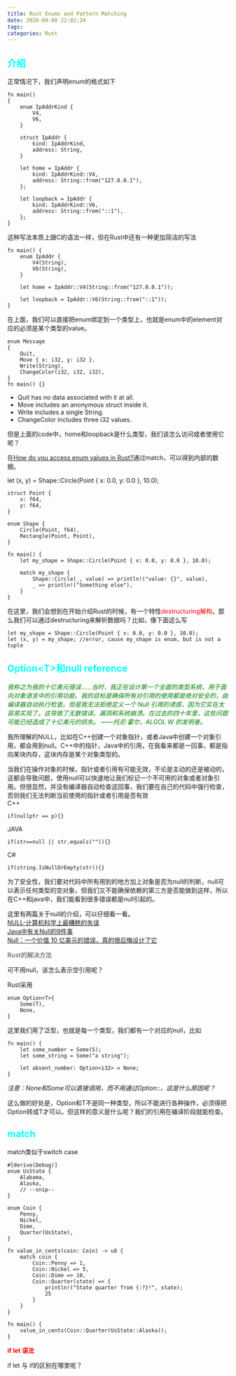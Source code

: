 ```yaml
---
title: Rust Enums and Pattern Matching
date: 2020-09-08 22:02:24
tags:
categories: Rust
---
```


## __<font color=0xFFFFFF>介绍</font>__
正常情况下，我们声明enum的格式如下
```
fn main() 
{
    enum IpAddrKind {
        V4,
        V6,
    }

    struct IpAddr {
        kind: IpAddrKind,
        address: String,
    }

    let home = IpAddr {
        kind: IpAddrKind::V4,
        address: String::from("127.0.0.1"),
    };

    let loopback = IpAddr {
        kind: IpAddrKind::V6,
        address: String::from("::1"),
    };
}
```
<!--more-->
这种写法本质上跟C的语法一样，但在Rust中还有一种更加简洁的写法
```
fn main() {
    enum IpAddr {
        V4(String),
        V6(String),
    }

    let home = IpAddr::V4(String::from("127.0.0.1"));

    let loopback = IpAddr::V6(String::from("::1"));
}
```
在上面，我们可以直接把enum绑定到一个类型上，也就是enum中的element对应的必须是某个类型的value。  

```
enum Message 
{
    Quit,
    Move { x: i32, y: i32 },
    Write(String),
    ChangeColor(i32, i32, i32),
}
fn main() {}

```
* Quit has no data associated with it at all.
* Move includes an anonymous struct inside it.
* Write includes a single String.
* ChangeColor includes three i32 values.


但是上面的code中，home和loopback是什么类型，我们该怎么访问或者使用它呢？  

在[How do you access enum values in Rust?](https://stackoverflow.com/questions/9109872/how-do-you-access-enum-values-in-rust)通过match，可以得到内部的数据。

let (x, y) = Shape::Circle(Point { x: 0.0, y: 0.0 }, 10.0);
```
struct Point {
    x: f64,
    y: f64,
}

enum Shape {
    Circle(Point, f64),
    Rectangle(Point, Point),
}

fn main() {
    let my_shape = Shape::Circle(Point { x: 0.0, y: 0.0 }, 10.0);

    match my_shape {
        Shape::Circle(_, value) => println!("value: {}", value),
        _ => println!("Something else"),
    }
}
```

在这里，我们会想到在开始介绍Rust的时候，有一个特性<font color=red>destructuring解构</font>，那么我们可以通过destructuring来解析数据吗？比如，像下面这么写
```
let my_shape = Shape::Circle(Point { x: 0.0, y: 0.0 }, 10.0);
let (x, y) = my_shape; //error, cause my_shape is enum, but is not a tuple
```

## __<font color=0xFFFFFF>Option\<T>和null reference</font>__  


_<font color=green>
我称之为我的十亿美元错误……当时，我正在设计第一个全面的类型系统，用于面向对象语言中的引用功能。我的目标是确保所有对引用的使用都是绝对安全的，由编译器自动执行检查。但是我无法拒绝定义一个 Null 引用的诱惑，因为它实在太容易实现了。这导致了无数错误、漏洞和系统崩溃。在过去的四十年里，这些问题可能已经造成了十亿美元的损失。 ——托尼·霍尔，ALGOL W 的发明者。</font>_


我所理解的NULL，比如在C++创建一个对象指针，或者Java中创建一个对象引用，都会用到null。C++中的指针，Java中的引用，在我看来都是一回事，都是指向某块内存，这块内存是某个对象类型的。  

当我们在操作对象的时候，指针或者引用有可能无效，不论是主动的还是被动的，这都会导致问题，使用null可以快速地让我们标记一个不可用的对象或者对象引用。但很显然，并没有编译器自动检查这回事，我们要在自己的代码中强行检查，否则我们无法判断当前使用的指针或者引用是否有效  
C++   
```
if(nullptr == p){}
```
JAVA
```
if(str==null || str.equals("")){}
```
C#
```
if(string.IsNullOrEmpty(str)){}
```
为了安全性，我们要对代码中所有用到的地方加上对象是否为null的判断，null可以表示任何类型的空对象，但我们又不能确保依赖的第三方是否能做到这样，所以在C++和java中，我们能看到很多错误都是null引起的。  

这里有两篇关于null的介绍，可以仔细看一看。   
[NULL-计算机科学上最糟糕的失误](https://www.cnblogs.com/math/p/null.html)  
[Java中有关Null的9件事](https://blog.csdn.net/IT_ORACLE/article/details/54691671)  
[Null：一个价值 10 亿美元的错误，真的很后悔设计了它](https://zhuanlan.zhihu.com/p/157621373)  


__<font color=gray>Rust的解决方法</font>__

可不用null，该怎么表示空引用呢？  

Rust采用
```
enum Option<T>{
    Some(T),
    None,
}
```
这里我们用了泛型，也就是每一个类型，我们都有一个对应的null，比如
```
fn main() {
    let some_number = Some(5);
    let some_string = Some("a string");

    let absent_number: Option<i32> = None;
}
```
_注意：None和Some可以直接调用，而不用通过Option::，这是什么原因呢？_

这么做的好处是，Option<T>和T不是同一种类型，所以不能进行各种操作，必须得把Option<T>转成T才可以。但这样的意义是什么呢？我们的引用在编译阶段就能检查。  

## __<font color=0xFFFFFF>match</font>__  
match类似于switch case  

```
#[derive(Debug)]
enum UsState {
    Alabama,
    Alaska,
    // --snip--
}

enum Coin {
    Penny,
    Nickel,
    Dime,
    Quarter(UsState),
}

fn value_in_cents(coin: Coin) -> u8 {
    match coin {
        Coin::Penny => 1,
        Coin::Nickel => 5,
        Coin::Dime => 10,
        Coin::Quarter(state) => {
            println!("State quarter from {:?}!", state);
            25
        }
    }
}

fn main() {
    value_in_cents(Coin::Quarter(UsState::Alaska));
}
```  

__<font color=red>if let 语法</font>__  

if let 与 if的区别在哪里呢？
